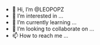 - 👋 Hi, I’m @LEOPOPZ
- 👀 I’m interested in ...
- 🌱 I’m currently learning ...
- 💞️ I’m looking to collaborate on ...
- 📫 How to reach me ...

<!---
LEOPOPZ/LEOPOPZ is a ✨ special ✨ repository because its `README.md` (this file) appears on your GitHub profile.
You can click the Preview link to take a look at your changes.
--->
